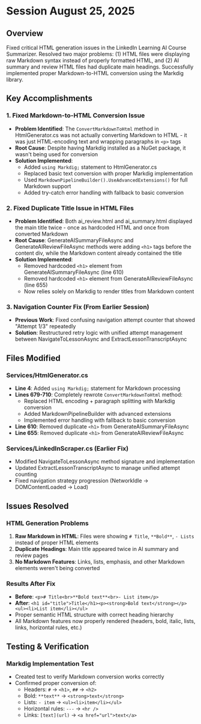 # Session August 25, 2025

## Overview
Fixed critical HTML generation issues in the LinkedIn Learning AI Course Summarizer. Resolved two major problems: (1) HTML files were displaying raw Markdown syntax instead of properly formatted HTML, and (2) AI summary and review HTML files had duplicate main headings. Successfully implemented proper Markdown-to-HTML conversion using the Markdig library.

## Key Accomplishments

### 1. Fixed Markdown-to-HTML Conversion Issue
- **Problem Identified**: The `ConvertMarkdownToHtml` method in HtmlGenerator.cs was not actually converting Markdown to HTML - it was just HTML-encoding text and wrapping paragraphs in `<p>` tags
- **Root Cause**: Despite having Markdig installed as a NuGet package, it wasn't being used for conversion
- **Solution Implemented**:
  - Added `using Markdig;` statement to HtmlGenerator.cs
  - Replaced basic text conversion with proper Markdig implementation
  - Used `MarkdownPipelineBuilder().UseAdvancedExtensions()` for full Markdown support
  - Added try-catch error handling with fallback to basic conversion

### 2. Fixed Duplicate Title Issue in HTML Files
- **Problem Identified**: Both ai_review.html and ai_summary.html displayed the main title twice - once as hardcoded HTML and once from converted Markdown
- **Root Cause**: GenerateAISummaryFileAsync and GenerateAIReviewFileAsync methods were adding `<h1>` tags before the content div, while the Markdown content already contained the title
- **Solution Implemented**:
  - Removed hardcoded `<h1>` element from GenerateAISummaryFileAsync (line 610)
  - Removed hardcoded `<h1>` element from GenerateAIReviewFileAsync (line 655)
  - Now relies solely on Markdig to render titles from Markdown content

### 3. Navigation Counter Fix (From Earlier Session)
- **Previous Work**: Fixed confusing navigation attempt counter that showed "Attempt 1/3" repeatedly
- **Solution**: Restructured retry logic with unified attempt management between NavigateToLessonAsync and ExtractLessonTranscriptAsync

## Files Modified

### Services/HtmlGenerator.cs
- **Line 4**: Added `using Markdig;` statement for Markdown processing
- **Lines 679-710**: Completely rewrote `ConvertMarkdownToHtml` method:
  - Replaced HTML encoding + paragraph splitting with Markdig conversion
  - Added MarkdownPipelineBuilder with advanced extensions
  - Implemented error handling with fallback to basic conversion
- **Line 610**: Removed duplicate `<h1>` from GenerateAISummaryFileAsync
- **Line 655**: Removed duplicate `<h1>` from GenerateAIReviewFileAsync

### Services/LinkedInScraper.cs (Earlier Fix)
- Modified NavigateToLessonAsync method signature and implementation
- Updated ExtractLessonTranscriptAsync to manage unified attempt counting
- Fixed navigation strategy progression (NetworkIdle → DOMContentLoaded → Load)

## Issues Resolved

### HTML Generation Problems
1. **Raw Markdown in HTML**: Files were showing `# Title`, `**Bold**`, `- Lists` instead of proper HTML elements
2. **Duplicate Headings**: Main title appeared twice in AI summary and review pages
3. **No Markdown Features**: Links, lists, emphasis, and other Markdown elements weren't being converted

### Results After Fix
- **Before**: `<p># Title<br>**Bold text**<br>- List item</p>`
- **After**: `<h1 id="title">Title</h1><p><strong>Bold text</strong></p><ul><li>List item</li></ul>`
- Proper semantic HTML structure with correct heading hierarchy
- All Markdown features now properly rendered (headers, bold, italic, lists, links, horizontal rules, etc.)

## Testing & Verification

### Markdig Implementation Test
- Created test to verify Markdown conversion works correctly
- Confirmed proper conversion of:
  - Headers: `#` → `<h1>`, `##` → `<h2>`
  - Bold: `**text**` → `<strong>text</strong>`
  - Lists: `- item` → `<ul><li>item</li></ul>`
  - Horizontal rules: `---` → `<hr />`
  - Links: `[text](url)` → `<a href="url">text</a>`


